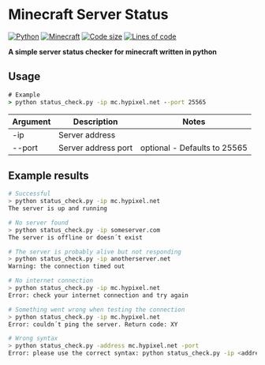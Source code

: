 # Minecraft Server Status

[![Python](https://img.shields.io/badge/Language-Python-yellow.svg?style=flat)](https://en.wikipedia.org/wiki/Python_(programming_language)) 
[![Minecraft](https://img.shields.io/badge/Game-Minecraft-green.svg?style=flat)](https://www.minecraft.net/en-us) 
[![Code size](https://img.shields.io/github/languages/code-size/TosoxDev/Minecraft-Server-Status?style=flat)](https://github.com/TosoxDev/Minecraft-Server-Status)
[![Lines of code](https://tokei.rs/b1/github/TosoxDev/Minecraft-Server-Status)](https://github.com/TosoxDev/Minecraft-Server-Status)

**A simple server status checker for minecraft written in python**

## Usage

```cmd
# Example
> python status_check.py -ip mc.hypixel.net --port 25565
``` 

| Argument          | Description                                  | Notes                        |
|-------------------|----------------------------------------------|------------------------------|
| -ip               | Server address                               |                              |
| --port            | Server address port                          | optional - Defaults to 25565 |

## Example results

```bash
# Successful
> python status_check.py -ip mc.hypixel.net
The server is up and running
```

```bash
# No server found
> python status_check.py -ip someserver.com
The server is offline or doesn´t exist
```

```bash
# The server is probably alive but not responding
> python status_check.py -ip anotherserver.net
Warning: the connection timed out
```

```bash
# No internet connection
> python status_check.py -ip mc.hypixel.net
Error: check your internet connection and try again
```

```bash
# Something went wrong when testing the connection
> python status_check.py -ip mc.hypixel.net
Error: couldn´t ping the server. Return code: XY
```

```bash
# Wrong syntax
> python status_check.py -address mc.hypixel.net -port
Error: please use the correct syntax: python status_check.py -ip <address> [OPTIONAL: --port <port>]
```
